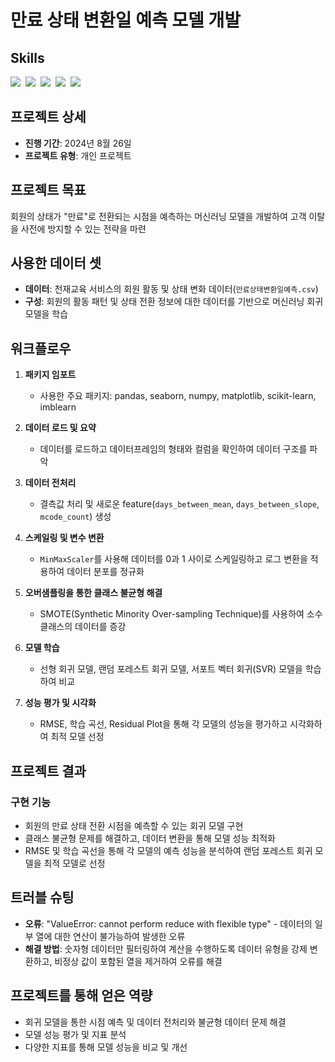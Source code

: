# 만료 상태 변환일 예측 모델 개발

## Skills
<img src="https://img.shields.io/badge/scikit--learn-F7931E?style=for-the-badge&logo=scikitlearn&logoColor=white"/>&nbsp; <!--scikit-learn-->
<img src="https://img.shields.io/badge/pandas-150458.svg?style=for-the-badge&logo=pandas&logoColor=white"/>&nbsp;  <!--pandas-->
<img src="https://img.shields.io/badge/numpy-4d77cf.svg?style=for-the-badge&logo=numpy&logoColor=white"/>&nbsp;  <!--numpy-->
<img src="https://img.shields.io/badge/Matplotlib-11557c.svg?style=for-the-badge&logo=Matplotlib&logoColor=white"/>&nbsp; <!--matplotlib-->
<img src="https://img.shields.io/badge/imbalanced--learn-009688?style=for-the-badge&logo=scikit-learn&logoColor=white"/>&nbsp;  <!--imbalanced-->

## 프로젝트 상세

- **진행 기간**: 2024년 8월 26일
- **프로젝트 유형**: 개인 프로젝트

## 프로젝트 목표
회원의 상태가 "만료"로 전환되는 시점을 예측하는 머신러닝 모델을 개발하여 고객 이탈을 사전에 방지할 수 있는 전략을 마련

## 사용한 데이터 셋
- **데이터**: 천재교육 서비스의 회원 활동 및 상태 변화 데이터(`만료상태변환일예측.csv`)
- **구성**: 회원의 활동 패턴 및 상태 전환 정보에 대한 데이터를 기반으로 머신러닝 회귀 모델을 학습

## 워크플로우

1. **패키지 임포트**
   - 사용한 주요 패키지: pandas, seaborn, numpy, matplotlib, scikit-learn, imblearn

2. **데이터 로드 및 요약**
   - 데이터를 로드하고 데이터프레임의 형태와 컬럼을 확인하여 데이터 구조를 파악

3. **데이터 전처리**
   - 결측값 처리 및 새로운 feature(`days_between_mean`, `days_between_slope`, `mcode_count`) 생성

4. **스케일링 및 변수 변환**
   - `MinMaxScaler`를 사용해 데이터를 0과 1 사이로 스케일링하고 로그 변환을 적용하여 데이터 분포를 정규화

5. **오버샘플링을 통한 클래스 불균형 해결**
   - SMOTE(Synthetic Minority Over-sampling Technique)를 사용하여 소수 클래스의 데이터를 증강

6. **모델 학습**
   - 선형 회귀 모델, 랜덤 포레스트 회귀 모델, 서포트 벡터 회귀(SVR) 모델을 학습하여 비교

7. **성능 평가 및 시각화**
   - RMSE, 학습 곡선, Residual Plot을 통해 각 모델의 성능을 평가하고 시각화하여 최적 모델 선정

## 프로젝트 결과

### 구현 기능
- 회원의 만료 상태 전환 시점을 예측할 수 있는 회귀 모델 구현
- 클래스 불균형 문제를 해결하고, 데이터 변환을 통해 모델 성능 최적화
- RMSE 및 학습 곡선을 통해 각 모델의 예측 성능을 분석하여 랜덤 포레스트 회귀 모델을 최적 모델로 선정

## 트러블 슈팅

- **오류**: "ValueError: cannot perform reduce with flexible type" - 데이터의 일부 열에 대한 연산이 불가능하여 발생한 오류
- **해결 방법**: 숫자형 데이터만 필터링하여 계산을 수행하도록 데이터 유형을 강제 변환하고, 비정상 값이 포함된 열을 제거하여 오류를 해결

## 프로젝트를 통해 얻은 역량

- 회귀 모델을 통한 시점 예측 및 데이터 전처리와 불균형 데이터 문제 해결
- 모델 성능 평가 및 지표 분석
- 다양한 지표를 통해 모델 성능을 비교 및 개선

